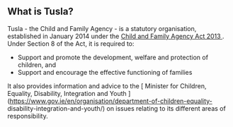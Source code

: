##  What is Tusla?

Tusla - the Child and Family Agency - is a statutory organisation, established
in January 2014 under the [ Child and Family Agency Act 2013
](http://www.irishstatutebook.ie/2013/en/act/pub/0040/index.html) . Under
Section 8 of the Act, it is required to:

  * Support and promote the development, welfare and protection of children, and 
  * Support and encourage the effective functioning of families 

It also provides information and advice to the [ Minister for Children,
Equality, Disability, Integration and Youth
](https://www.gov.ie/en/organisation/department-of-children-equality-
disability-integration-and-youth/) on issues relating to its different areas
of responsibility.
